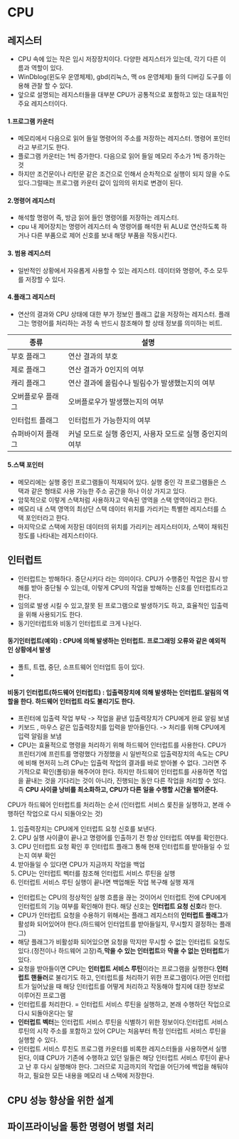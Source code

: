 # CPU

## 레지스터
- CPU 속에 있는 작은 임시 저장장치이다.  다양한 레지스터가 있는데, 각기 다른 이름과 역할이 있다.
- WinDblog(윈도우 운영체제), gbd(리눅스, 맥 os 운영체제) 들의 디버깅 도구를 이용해 관찰 할 수 있다.
- 앞으로 설명되는 레지스터들을 대부분 CPU가 공통적으로 포함하고 있는 대표적인 주요 레지스터이다. 

#### 1.프로그램 카운터
- 메모리에서 다음으로 읽어 들일 명령어의 주소를 저장하는 레지스터. 명령어 포인터 라고 부르기도 한다.
- 플로그램 카운터는 1씩 증가한다. 다음으로 읽어 들일 메모리 주소가 1씩 증가하는 것
- 하지만 조건문이나 리턴문 같은 조건으로 인해서 순차적으로 실행이 되지 않을 수도 있다.그럴때는 프로그램 카운터 값이 임의의 위치로 변경이 된다.

#### 2.명령어 레지스터
- 해석할 명령어 즉, 방금 읽어 들인 명령어를 저장하는 레지스터.
- cpu 내 제어장치는 명령어 레지스터 속 명령어를 해석한 뒤 ALU로 연산하도록 하거나 다른 부품으로 제어 신호를 보내 해당 부품을 작동시킨다.

#### 3. 범용 레지스터
- 일반적인 상황에서 자유롭게 사용할 수 있는 레지스터. 데이터와 명령어, 주소 모두를 저장할 수 있다.

#### 4.플래그 레지스터
- 연산의 결과와 CPU 상태에 대한 부가 정보인 플래그 값을 저장하는 레지스터. 플래그는 명령어를 처리하는 과정 속 반드시 참조해야 할 상태 정보를 의미하는 비트.

| 종류        | 설명                                |
|-----------|-----------------------------------|
| 부호 플래그    | 연산 결과의 부호                         |
| 제로 플래그    | 연산 결과가 0인지의 여부                    |
| 캐리 플래그    | 연산 결과에 올림수나 빌림수가 발생했는지의 여부        |
| 오버플로우 플래그 | 오버플로우가 발생했는지의 여부                  |
| 인터럽트 플래그  | 인터럽트가 가능한지의 여부                    |
| 슈퍼바이저 플래그 | 커널 모드로 실행 중인지, 사용자 모드로 실행 중인지의 여부 |

#### 5.스택 포인터
- 메모리에는 실행 중인 프로그램들이 적재되어 있다. 실행 중인 각 프로그램들은 스택과 같은 형태로 사용 가능한 주소 공간을 하나 이상 가지고 있다.
- 암묵적으로 이렇게 스택처럼 사용하자고 약속된 영역을 스택 영역이라고 한다. 
- 메모리 내 스택 영역의 최상단 스택 데이터 위치를 가리키는 특별한 레지스터를 스택 포인터라고 한다.
- 마지막으로 스택에 저장된 데이터의 위치를 가리키는 레지스터이자, 스택이 채워진 정도를 나타내는 레지스터이다.


## 인터럽트 
- 인터럽트는 방해하다. 중단시키다 라는 의미이다. CPU가 수행중인 작업은 잠시 방해를 받아 중단될 수 있는데, 이렇게 CPU의 작업을 방해하는 신호를 인터럽트라고 한다.
- 임의로 발생 시킬 수 있고,잘못 된 프로그램으로 발생하기도 하고, 효율적인 입출력을 위해 사용되기도 한다.
- 동기인터럽트와 비동기 인터럽트로 크게 나뉜다.
#### 동기인터럽트(예외) : CPU에 의해 발생하는 인터럽트. 프로그래밍 오류와 같은 예외적인 상황에서 발생
- 폴트, 트랩, 중단, 소프트웨어 인터업트 등이 있다.
- 
#### 비동기 인터럽트(하드웨어 인터럽트) : 입출력장치에 의해 발생하는 인터럽트.알림의 역할을 한다. 하드웨어 인터럽트 라도 불리기도 한다.
- 프린터에 입출력 작업 부탁 -> 작업을 끝낸 입출력장치가 CPU에게 완료 알림 보냄
- 키보드 , 마우스 같은 입출력장치를 입력을 받아들인다. -> 처리를 위해 CPU에게 입력 알림을 보냄
- CPU는 효율적으로 명령을 처리하기 위해 하드웨어 인터럽트를 사용한다. CPU가 프린터기에 프린트를 명령했다 가정했을 시 일반적으로 입출력장치의 속도는 CPU에
비해 현저히 느려 CPu는 입츌력 작업의 결과를 바로 받아볼 수 없다. 그러면 주기적으로 확인(폴링)을 해주어야 한다. 하지만 하드웨어 인터럽트를 사용하면 작업을 
끝내는 것을 기다리는 것이 아니라, 진행되는 동안 다른 작업을 처리할 수 었다. 즉 **CPU 사이클 낭비를 최소화하고, CPU가 다른 일을 수행할 시간을 벌어준다.** 

CPU가 하드웨어 인터럽트를 처리하는 순서 (인터럽트 서비스 룿친을 실행하고, 본래 수행하던 작업으로 다시 되돌아오는 것)
1. 입출력장치는 CPU에게 인터럽트 요청 신호를 보낸다.
2. CPU 실행 사이클이 끝나고 명령어를 인출하기 전 항상 인터럽트 여부를 확인한다.
3. CPU 인터럽트 요청 확인 후 인터럽트 플래그 통해 현재 인터럽트를 받아들일 수 있는지 여부 확인
4. 받아들일 수 있다면 CPU가 지금까지 작업을 백업
5. CPU는 인터럽트 벡터를 참조해 인터럽트 서비스 루틴을 실행
6. 인터럽트 서비스 루틴 실행이 끝나면 백업해둔 작업 복구해 실행 재개

- 인터럽트는 CPU의 정상적인 실행 흐름을 끊는 것이어서 인터럽트 전에 CPU에게 인터럽트의 기능 여부를 확인해야 한다. 해당 신호는 **인터럽트 요청 신호**라 한다.
- CPU가 인터럽트 요청을 수용하기 위해서는 플래그 레지스터의 **인터럽트 플래그**가 활성화 되어있어야 한다.(하드웨어 인터업트를 받아들일지, 무시할지 결정하는 플래그)
- 해당 플래그가 비활성화 되어있으면 요청을 막지만 무시할 수 없는 인터럽트 요청도 있다.(정전이나 하드웨어 고장)즉,**막을 수 있는 인터럽트**와 **막을 수 없는 인터럽트**가 있다.
- 요청을 받아들이면 CPU는 **인터럽트 서비스 루틴**이라는 프로그램을 실행한다.**인터럽트 핸들러**로 불리기도 하고, 인터럽트를 처리하기 위한 프로그램이다.어떤 
인터럽트가 일어났을 때 해당 인터럽트를 어떻게 처리하고 작동해야 할지에 대한 정보로 이루어진 프로그램
- 인터럽트를 처리한다. = 인터럽트 서비스 루틴을 실행하고, 본래 수행하던 작업으로 다시 되돌아온다는 말
- **인터럽트 벡터**는 인터럽트 서비스 루틴을 식별하기 위한 정보이다.인터럽트 서비스 루틴의 시작 주소를 포함하고 있어 CPU는 처음부터 특정 인터럽트 서비스 루틴을 실행할 수 있다.
- 인터럽트 서비스 루친도 프로그램 카운터를 비록한 레지스터들을 사용하면서 실행된다, 이떄 CPU가 기존에 수행하고 있던 일들은 해당 인터럽트 서비스 루틴이 끝나고 난 후 다시 실행해야 한다.
그러므로 지금까지의 작업을 어딘가에 백업을 해둬야 하고, 필요한 모든 내용을 메모리 내 스택에 저장한다.

## CPU 성능 향상을 위한 설계

## 파이프라이닝을 통한 명령어 병렬 처리
